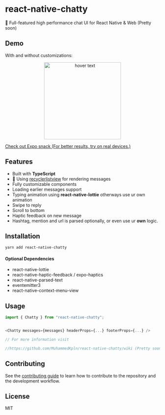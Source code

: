 # react-native-chatty

💬 Full-featured high performance chat UI for React Native & Web (Pretty soon)

## Demo

With and without customizations:
<p align="center">
  <img src="https://i.imgur.com/k7G9Yog.png" width="250" title="hover text">
</p>


[Check out Expo snack (For better results, try on real devices.)](https://snack.expo.dev/@muhammedkpln/react-native-chatty-example)

## Features
- Built with **TypeScript**
- 🚀 Using [recyclerlistview](https://github.com/Flipkart/recyclerlistview) for rendering messages
- Fully customizable components
- Loading earlier messages support
- Typing animation using **react-native-lottie** otherways use ur own animation
- Swipe to reply
- Scroll to bottom
- Haptic feedback on new message
- Hashtag, mention and url is parsed optionally, or even use ur **own** logic.


## Installation

```sh
yarn add react-native-chatty
```
#### Optional Dependencies

- react-native-lottie
- react-native-haptic-feedback / expo-haptics
- react-native-parsed-text
- eventemitter3
- react-native-context-menu-view



## Usage

```js
import { Chatty } from "react-native-chatty";


<Chatty messages={messages} headerProps={...} footerProps={...} />

// For more information visit

//https://github.com/MuhammedKpln/react-native-chatty/wiki (Pretty soon!)

```

## Contributing

See the [contributing guide](CONTRIBUTING.md) to learn how to contribute to the repository and the development workflow.

## License

MIT
